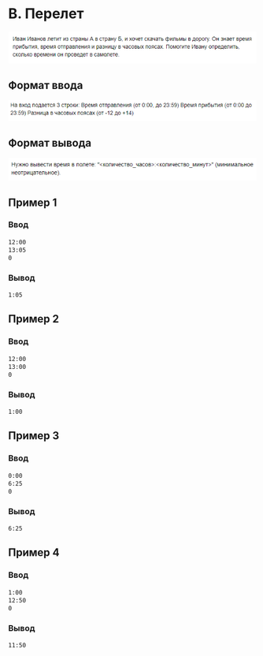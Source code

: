 # B. Перелет
![img.png](img.png)

## Формат ввода
![img_1.png](img_1.png)

## Формат вывода
![img_2.png](img_2.png)

## Пример 1
### Ввод
```
12:00
13:05
0
```
### Вывод
```
1:05
```

## Пример 2
### Ввод
```
12:00
13:00
0
```
### Вывод
```
1:00
```

## Пример 3
### Ввод
```
0:00
6:25
0
```
### Вывод
```
6:25
```

## Пример 4
### Ввод
```
1:00
12:50
0
```
### Вывод
```
11:50
```

